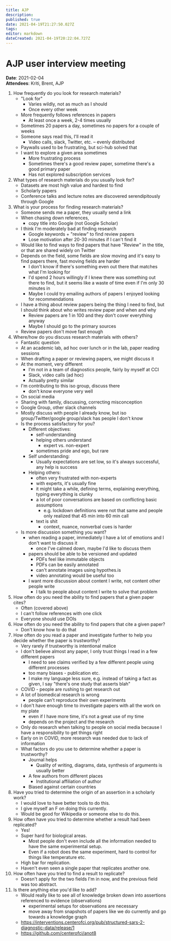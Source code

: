 ```yaml
---
title: AJP
description: 
published: true
date: 2021-04-19T21:27:50.027Z
tags: 
editor: markdown
dateCreated: 2021-04-19T20:22:04.727Z
---
```


# AJP user interview meeting

**Date**: 2021-02-04  
**Attendees**: Kriti, Brent, AJP

1. How frequently do you look for research materials?
    - "Look for"
        - Varies wildly, not as much as I should
        - Once every other week
    - More frequently follows references in papers
        - At least once a week, 2-4 times usually
    - Sometimes 20 papers a day, sometimes no papers for a couple of weeks
    - Someone says read this, I'll read it
        - Video calls, slack, Twitter, etc. – evenly distributed
    - Paywalls used to be frustrating, but sci-hub solved that
    - I want to explore a given area sometimes
        - More frustrating process
        - Sometimes there's a good review paper, sometime there's a good primary paper
        - Has not explored subscription services
1. What types of research materials do you usually look for?
    - Datasets are most high value and hardest to find
	- Scholarly papers
	- Conference talks and lecture notes are discovered serendipitously through Google
1. What is your process for finding research materials?
    - Someone sends me a paper, they usually send a link
    - When chasing down references,
        - copy title into Google (not Google Scholar)
    - I think I'm moderately bad at finding research
        - Google keywords + "review" to find review papers
        - Lose motivation after 20-30 minutes if I can't find it
    - Would like to find ways to find papers that have "Review" in the title, or that are shared widely on Twitter
    - Depends on the field, some fields are slow moving and it's easy to find papers there, fast moving fields are harder
        - I don't know if there's something even out there that matches what I'm looking for
        - I'd spend 2 hours willingly if I knew there was something out there to find, but it seems like a waste of time even if I'm only 30 minutes in
        - Maybe I could try emailing authors of papers I enjoyed looking for recommendations
    - I have a thing about review papers being the thing I need to find, but I should think about who writes review paper and when and why
        - Review papers are 1 in 100 and they don't cover everything anyway
        - Maybe I should go to the primary sources
    - Review papers don't move fast enough
1. Where/how do you discuss research materials with others?
    - Fantastic question
    - At an academic lab, ad hoc over lunch or in the lab, paper reading sessions
    - When drafting a paper or reviewing papers, we might discuss it
    - At the moment, very different
        - I'm not in a team of diagnostics people, fairly by myself at CCI
        - Slack, video calls (ad hoc)
        - Actually pretty similar
    - I'm contributing to this iso group, discuss there
        - don't know everyone very well
    - On social media
    - Sharing with family, discussing, correcting misconception
    - Google Group, other slack channels
    - Mostly discuss with people I already know, but iso group/Twitter/google group/slack has people I don't know
    - Is the process satisfactory for you?
        - Different objectives:
            - self-understanding
            - helping others understand
                - expert vs. non-expert
            - sometimes pride and ego, but rare
        - Self understanding:
            - Usually expectations are set low, so it's always successful, any help is success
        - Helping others:
            - often very frustrated with non-experts
            - with experts, it's usually fine
            - it might take a while, defining terms, explaining everything, typing everything is clunky
            - a lot of poor conversations are based on conflicting basic assumptions
                - e.g. lockdown definitions were not that same and people only realized that 45 min into 60 min call
            - text is shit
                - context, nuance, nonverbal cues is harder
    - Is more discussion something you want?
        - when reading a paper, immediately I have a lot of emotions and I don't want to discuss it
            - once I've calmed down, maybe I'd like to discuss them
        - papers should be able to be versioned and updated
            - PDFs feel like immutable objects
            - PDFs can be easily annotated
            - can't annotate images using hypothes.is
            - video annotating would be useful too
        - I want more discussion about content I write, not content other people write
            - I talk to people about content I write to solve that problem
1. How often do you need the ability to find papers that a given paper cites?
    - Often (covered above)
    - I can't follow references with one click
	- Everyone should use DOIs
1. How often do you need the ability to find papers that cite a given paper?
    - Don't know how to do that
1. How often do you read a paper and investigate further to help you decide whether the paper is trustworthy?
    - Very rarely if trustworthy is intentional malice
    - I don't believe almost any paper, I only trust things I read in a few different papers
        - I need to see claims verified by a few different people using different processes
        - too many biases - publication etc.
        - I make my language less sure, e.g. instead of taking a fact as given, I say "there's one study that asserts blah"
    - COVID - people are rushing to get research out
    - A lot of biomedical research is wrong
        - people can't reproduce their own experiments
    - I don't have enough time to investigate papers with all the work on my plate
        - even if I have more time, it's not a great use of my time
        - depends on the project and the research
    - Only do research when talking to people on social media because I have a responsibility to get things right
    - Early on in COVID, more research was needed due to lack of information
	- What factors do you use to determine whether a paper is trustworthy?
	    - Journal helps
	        - Quality of writing, diagrams, data, synthesis of arguments is usually better
        - A few authors from different places
            - Institutional affiliation of author
        - Biased against certain countries
1. Have you tried to determine the origin of an assertion in a scholarly work?
	- I would love to have better tools to do this.
	- I give myself an F on doing this currently.
	- Would be good for Wikipedia or someone else to do this. 
1. How often have you tried to determine whether a result had been replicated?
    - Yes!
    - Super hard for biological areas.
        - Most people don't even include all the information needed to have the same experimental setup.
        - Even if a robot does the same experiment, hard to control for things like temperature etc.
    - High bar for replication.
    - Haven't even seen a single paper that replicates another one.
1. How often have you tried to find a result to replicate?
    - Doesn't apply for the two fields I'm in now, and the previous field was too abstract.
1. Is there anything else you'd like to add?
    - Would really like to see all of knowledge broken down into assertions referenced to evidence (observations)
        - experimental setups for observations are necessary
        - move away from snapshots of papers like we do currently and go towards a knowledge graph
    - https://interventions.centerofci.org/pub/structured-sars-2-diagnostic-data/release/1
    - https://github.com/centerofci/anot8